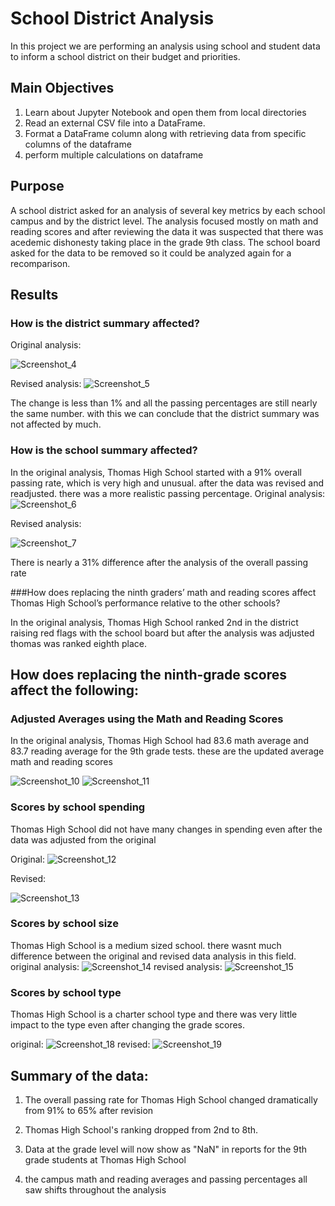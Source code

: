
# School District Analysis

In this project we are performing an analysis using school and student data to inform a school district on their budget and priorities.


## Main Objectives
1. Learn about Jupyter Notebook and open them from local directories 
2. Read an external CSV file into a DataFrame.
3. Format a DataFrame column along with retrieving data from specific columns of the dataframe
4. perform multiple calculations on dataframe
 
## Purpose

A school district asked for an analysis of several key metrics by each school campus and by the district level. The analysis focused mostly on math and reading scores and after reviewing the data it was suspected that there was acedemic dishonesty taking place in the grade 9th class. The school board asked for the data to be removed so it could be analyzed again for a recomparison.


 ## Results
 ### How is the district summary affected?
Original analysis:

![Screenshot_4](https://user-images.githubusercontent.com/96362530/151686596-fce902cc-fb71-4c6d-82db-a15290e0e927.png)


Revised analysis:
![Screenshot_5](https://user-images.githubusercontent.com/96362530/151686618-a893ed8e-7495-4e52-bb74-dbe828ae8d10.png)

The change is less than 1% and all the passing percentages are still nearly the same number. with this we can conclude that the district summary was not affected by much.

### How is the school summary affected?
In the original analysis, Thomas High School started with a 91% overall passing rate, which is very high and unusual. after the data was revised and readjusted. there was a more realistic passing percentage.
Original analysis:
![Screenshot_6](https://user-images.githubusercontent.com/96362530/151686791-6d897890-06c1-480f-b6d2-5a6ae1ff0402.png)

Revised analysis: 

![Screenshot_7](https://user-images.githubusercontent.com/96362530/151686827-ddecb523-65d4-4ad9-b27d-eb6c95d3b873.png)

There is nearly a 31% difference after the analysis of the overall passing rate

###How does replacing the ninth graders’ math and reading scores affect Thomas High School’s performance relative to the other schools?

In the original analysis, Thomas High School ranked 2nd in the district raising red flags with the school board but after the analysis was adjusted thomas was ranked eighth place.
## How does replacing the ninth-grade scores affect the following:
### Adjusted Averages using the Math and Reading Scores 

In the original analysis, Thomas High School had 83.6 math average and 83.7 reading average for the 9th grade tests. these are the updated average math and reading scores
 
![Screenshot_10](https://user-images.githubusercontent.com/96362530/151687553-b2ef6988-6176-49a4-8931-1bc3eec287b6.png)
![Screenshot_11](https://user-images.githubusercontent.com/96362530/151687555-1d97dc21-c90b-430f-a4f7-686f21c2c90f.png)

### Scores by school spending

Thomas High School did not have many changes in spending even after the data was adjusted from the original

Original:
![Screenshot_12](https://user-images.githubusercontent.com/96362530/151687663-80933614-2777-4ddd-b0e3-b2b5e4838dbc.png)

Revised: 

![Screenshot_13](https://user-images.githubusercontent.com/96362530/151687671-86d6a18b-d81a-4914-be1c-bf73d94b1f10.png)
### Scores by school size
Thomas High School is a medium sized school. there wasnt much difference between the original and revised data analysis in this field.
original analysis:
![Screenshot_14](https://user-images.githubusercontent.com/96362530/151687809-415c96e8-c22b-4d25-88fd-e11b298c6ec3.png)
revised analysis:
![Screenshot_15](https://user-images.githubusercontent.com/96362530/151687811-4d84506c-644f-44ec-99a9-7bc489e7b75b.png)


### Scores by school type

Thomas High School is a charter school type and there was very little impact to the type even after changing the grade scores.

original:
![Screenshot_18](https://user-images.githubusercontent.com/96362530/151688112-4a9cdd6d-4055-4bda-97d8-ecd0af0c3555.png)
revised:
![Screenshot_19](https://user-images.githubusercontent.com/96362530/151688117-0ba61a28-7706-4883-be57-93c1fc4a0dec.png)


## Summary of the data:

1. The overall passing rate for Thomas High School changed dramatically from 91% to 65% after revision

2. Thomas High School's ranking dropped from 2nd to 8th.

3. Data at the grade level will now show as "NaN" in reports for the 9th grade students at Thomas High School  

4. the campus math and reading averages and passing percentages all saw shifts throughout the analysis






